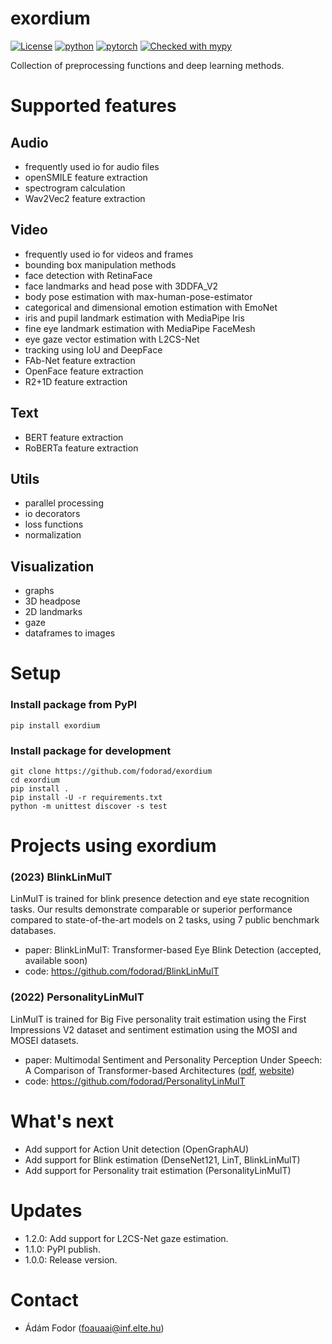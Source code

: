 # exordium
[![License](https://img.shields.io/badge/license-MIT-yellow.svg)](LICENSE)
[![python](https://img.shields.io/badge/Python-3.11-3776AB.svg?style=flat&logo=python&logoColor=white)](https://www.python.org)
[![pytorch](https://img.shields.io/badge/PyTorch-2.0.1-EE4C2C.svg?style=flat&logo=pytorch)](https://pytorch.org)
[![Checked with mypy](https://www.mypy-lang.org/static/mypy_badge.svg)](https://www.mypy-lang.org/)

Collection of preprocessing functions and deep learning methods.

# Supported features
## Audio
* frequently used io for audio files
* openSMILE feature extraction
* spectrogram calculation
* Wav2Vec2 feature extraction

## Video
* frequently used io for videos and frames
* bounding box manipulation methods
* face detection with RetinaFace
* face landmarks and head pose with 3DDFA_V2
* body pose estimation with max-human-pose-estimator
* categorical and dimensional emotion estimation with EmoNet
* iris and pupil landmark estimation with MediaPipe Iris
* fine eye landmark estimation with MediaPipe FaceMesh
* eye gaze vector estimation with L2CS-Net
* tracking using IoU and DeepFace
* FAb-Net feature extraction
* OpenFace feature extraction
* R2+1D feature extraction

## Text
* BERT feature extraction
* RoBERTa feature extraction

## Utils
* parallel processing
* io decorators
* loss functions
* normalization

## Visualization
* graphs
* 3D headpose
* 2D landmarks
* gaze
* dataframes to images

# Setup
### Install package from PyPI
```
pip install exordium
```

### Install package for development
```
git clone https://github.com/fodorad/exordium
cd exordium
pip install .
pip install -U -r requirements.txt
python -m unittest discover -s test
```

# Projects using exordium

### (2023) BlinkLinMulT
LinMulT is trained for blink presence detection and eye state recognition tasks.
Our results demonstrate comparable or superior performance compared to state-of-the-art models on 2 tasks, using 7 public benchmark databases.
* paper: BlinkLinMulT: Transformer-based Eye Blink Detection (accepted, available soon)
* code: https://github.com/fodorad/BlinkLinMulT

### (2022) PersonalityLinMulT
LinMulT is trained for Big Five personality trait estimation using the First Impressions V2 dataset and sentiment estimation using the MOSI and MOSEI datasets.
* paper: Multimodal Sentiment and Personality Perception Under Speech: A Comparison of Transformer-based Architectures ([pdf](https://proceedings.mlr.press/v173/fodor22a/fodor22a.pdf), [website](https://proceedings.mlr.press/v173/fodor22a.html))
* code: https://github.com/fodorad/PersonalityLinMulT

# What's next
* Add support for Action Unit detection (OpenGraphAU)
* Add support for Blink estimation (DenseNet121, LinT, BlinkLinMulT)
* Add support for Personality trait estimation (PersonalityLinMulT)

# Updates
* 1.2.0: Add support for L2CS-Net gaze estimation.
* 1.1.0: PyPI publish.
* 1.0.0: Release version.

# Contact
* Ádám Fodor (foauaai@inf.elte.hu)
